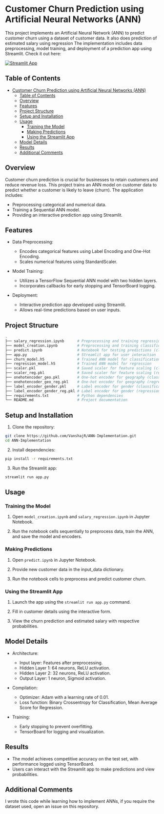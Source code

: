 # Customer Churn Prediction using Artificial Neural Networks (ANN)
This project implements an Artificial Neural Network (ANN) to predict customer churn using a dataset of customer data. It also does prediction of estimated salary using regression The implementation includes data preprocessing, model training, and deployment of a prediction app using Streamlit.
Check it out here: 

[![Streamlit App](https://static.streamlit.io/badges/streamlit_badge_black_white.svg)](https://ann-prac-vanshajr.streamlit.app)
## Table of Contents
- [Customer Churn Prediction using Artificial Neural Networks (ANN)](#customer-churn-prediction-using-artificial-neural-networks-ann)
  - [Table of Contents](#table-of-contents)
  - [Overview](#overview)
  - [Features](#features)
  - [Project Structure](#project-structure)
  - [Setup and Installation](#setup-and-installation)
  - [Usage](#usage)
    - [Training the Model](#training-the-model)
    - [Making Predictions](#making-predictions)
    - [Using the Streamlit App](#using-the-streamlit-app)
  - [Model Details](#model-details)
  - [Results](#results)
  - [Additional Comments](#additional-comments)

## Overview
Customer churn prediction is crucial for businesses to retain customers and reduce revenue loss. This project trains an ANN model on customer data to predict whether a customer is likely to leave (churn). The application includes:

- Preprocessing categorical and numerical data.
- Training a Sequential ANN model.
- Providing an interactive prediction app using Streamlit.

## Features
- Data Preprocessing:

  - Encodes categorical features using Label Encoding and One-Hot Encoding.
  - Scales numerical features using StandardScaler.

- Model Training:

  - Utilizes a TensorFlow Sequential ANN model with two hidden layers.
  - Incorporates callbacks for early stopping and TensorBoard logging.

- Deployment:

  - Interactive prediction app developed using Streamlit.
  - Allows real-time predictions based on user inputs.

## Project Structure
```bash
.
├── salary_regression.ipynb      # Preprocessing and training regression model
├── model_creation.ipynb         # Preprocessing and training classification model
├── predict.ipynb                # Notebook for testing predictions (classification)
├── app.py                       # Streamlit app for user interaction
├── churn_model.h5               # Trained ANN model for classification
├── regression_model.h5          # Trained ANN model for regression
├── scaler.pkl                   # Saved scaler for feature scaling (classification)
├── scaler_reg.pkl               # Saved scaler for feature scaling (regression)
├── onehotencoder_geo.pkl        # One-hot encoder for geography (classification)
├── onehotencoder_geo_reg.pkl    # One-hot encoder for geography (regression)
├── label_encoder_gender.pkl     # Label encoder for gender (classification)
├── label_encoder_gender_reg.pkl # Label encoder for gender (regression)
├── requirements.txt             # Python dependencies
└── README.md                    # Project documentation

```

## Setup and Installation
1. Clone the repository:
```bash
git clone https://github.com/VanshajR/ANN-Implementation.git
cd ANN-Implementation
```

2. Install dependencies:
```bash
pip install -r requirements.txt
```

3. Run the Streamlit app:
```bash
streamlit run app.py
```

## Usage
### Training the Model
1. Open `model_creation.ipynb` and `salary_regression.ipynb` in Jupyter Notebook.

2. Run the notebook cells sequentially to preprocess data, train the ANN, and save the model and encoders.

### Making Predictions
1. Open `predict.ipynb` in Jupyter Notebook.

2. Provide new customer data in the input_data dictionary.

3. Run the notebook cells to preprocess and predict customer churn.

### Using the Streamlit App
1. Launch the app using the `streamlit run app.py` command.

2. Fill in customer details using the interactive form.

3. View the churn prediction and estimated salary with respective probabilities.

## Model Details
- Architecture:

  - Input layer: Features after preprocessing.
  - Hidden Layer 1: 64 neurons, ReLU activation.
  - Hidden Layer 2: 32 neurons, ReLU activation.
  - Output Layer: 1 neuron, Sigmoid activation.

- Compilation:

  - Optimizer: Adam with a learning rate of 0.01.
  - Loss function: Binary Crossentropy for Classification, Mean Average Score for Regression.

- Training:

  - Early stopping to prevent overfitting.
  - TensorBoard for logging and visualization.

## Results

- The model achieves competitive accuracy on the test set, with performance logged using TensorBoard.
- Users can interact with the Streamlit app to make predictions and view probabilities.

## Additional Comments
I wrote this code while learning how to implement ANNs, if you require the dataset used, open an issue on this repository. 
